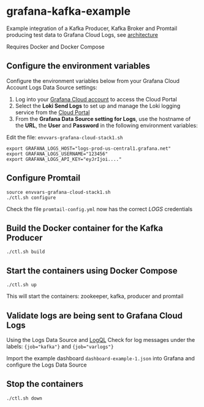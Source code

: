 # grafana-kafka-example
Example integration of a Kafka Producer, Kafka Broker and Promtail producing test data to Grafana Cloud Logs, see [architecture](https://github.com/grafana/grafana-kafka-example/blob/main/architecture1.png)

Requires Docker and Docker Compose

## Configure the environment variables

Configure the environment variables below from your Grafana Cloud Account Logs Data Source settings:

1. Log into your [Grafana Cloud account](https://grafana.com/auth/sign-in) to access the Cloud Portal
2. Select the **Loki Send Logs** to set up and manage the Loki logging service from the [Cloud Portal](https://grafana.com/docs/grafana-cloud/fundamentals/cloud-portal/)
3. From the **Grafana Data Source setting for Logs**, use the hostname of the **URL**, the **User** and **Password** in the following environment variables:

Edit the file: ```envvars-grafana-cloud-stack1.sh```

```
export GRAFANA_LOGS_HOST="logs-prod-us-central1.grafana.net"
export GRAFANA_LOGS_USERNAME="123456"
export GRAFANA_LOGS_API_KEY="eyJrIjoi...."
```
## Configure Promtail
```
source envvars-grafana-cloud-stack1.sh
./ctl.sh configure
```
Check the file ```promtail-config.yml``` now has the correct _LOGS_ credentials
## Build the Docker container for the Kafka Producer
```
./ctl.sh build
```
## Start the containers using Docker Compose
```
./ctl.sh up
```
This will start the containers: zookeeper, kafka, producer and promtail
## Validate logs are being sent to Grafana Cloud Logs

Using the Logs Data Source and [LogQL](https://grafana.com/docs/loki/latest/logql/) Check for log messages under the labels: ```{job="kafka"}``` and ```{job="varlogs"}```

Import the example dashboard ```dashboard-example-1.json``` into Grafana and configure the Logs Data Source

## Stop the containers
```
./ctl.sh down
```
